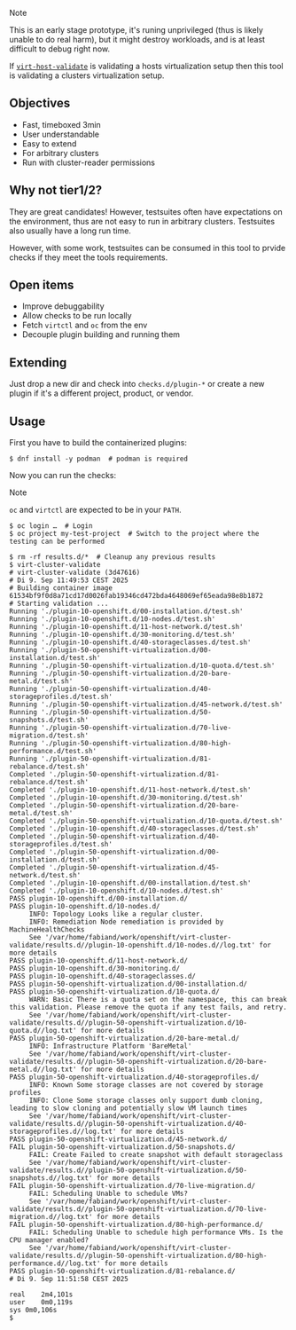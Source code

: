
> [!NOTE]
> This is an early stage prototype, it's runing unprivileged (thus is likely unable to do real harm),
> but it might destroy workloads, and is at least difficult to debug right now.

If [`virt-host-validate`](https://libvirt.org/manpages/virt-host-validate.html) is validating a hosts virtualization setup
then this tool is validating a clusters virtualization setup.

## Objectives

* Fast, timeboxed 3min
* User understandable
* Easy to extend
* For arbitrary clusters
* Run with cluster-reader permissions

## Why not tier1/2?

They are great candidates!
However, testsuites often have expectations on the environment, thus are not easy to run in arbitrary clusters.
Testsuites also usually have a long run time.

However, with some work, testsuites can be consumed in this tool to prvide checks if they meet the tools requirements.

## Open items

- Improve debuggability
- Allow checks to be run locally
- Fetch `virtctl` and `oc` from the env
- Decouple plugin building and running them

## Extending

Just drop a new dir and check into `checks.d/plugin-*` or create a new plugin if it's a different project, product, or vendor.

## Usage

First you have to build the containerized plugins:

```console
$ dnf install -y podman  # podman is required
```

Now you can run the checks:

> [!NOTE]
> `oc` and `virtctl` are expected to be in your `PATH`.

```console
$ oc login …  # Login
$ oc project my-test-project  # Switch to the project where the testing can be performed

$ rm -rf results.d/*  # Cleanup any previous results
$ virt-cluster-validate
# virt-cluster-validate (3d47616)
# Di 9. Sep 11:49:53 CEST 2025
# Building container image
61534bf9f0d8a71cd17d0026fab19346cd472bda4648069ef65eada98e8b1872
# Starting validation ...
Running './plugin-10-openshift.d/00-installation.d/test.sh'
Running './plugin-10-openshift.d/10-nodes.d/test.sh'
Running './plugin-10-openshift.d/11-host-network.d/test.sh'
Running './plugin-10-openshift.d/30-monitoring.d/test.sh'
Running './plugin-10-openshift.d/40-storageclasses.d/test.sh'
Running './plugin-50-openshift-virtualization.d/00-installation.d/test.sh'
Running './plugin-50-openshift-virtualization.d/10-quota.d/test.sh'
Running './plugin-50-openshift-virtualization.d/20-bare-metal.d/test.sh'
Running './plugin-50-openshift-virtualization.d/40-storageprofiles.d/test.sh'
Running './plugin-50-openshift-virtualization.d/45-network.d/test.sh'
Running './plugin-50-openshift-virtualization.d/50-snapshots.d/test.sh'
Running './plugin-50-openshift-virtualization.d/70-live-migration.d/test.sh'
Running './plugin-50-openshift-virtualization.d/80-high-performance.d/test.sh'
Running './plugin-50-openshift-virtualization.d/81-rebalance.d/test.sh'
Completed './plugin-50-openshift-virtualization.d/81-rebalance.d/test.sh'
Completed './plugin-10-openshift.d/11-host-network.d/test.sh'
Completed './plugin-10-openshift.d/30-monitoring.d/test.sh'
Completed './plugin-50-openshift-virtualization.d/20-bare-metal.d/test.sh'
Completed './plugin-50-openshift-virtualization.d/10-quota.d/test.sh'
Completed './plugin-10-openshift.d/40-storageclasses.d/test.sh'
Completed './plugin-50-openshift-virtualization.d/40-storageprofiles.d/test.sh'
Completed './plugin-50-openshift-virtualization.d/00-installation.d/test.sh'
Completed './plugin-50-openshift-virtualization.d/45-network.d/test.sh'
Completed './plugin-10-openshift.d/00-installation.d/test.sh'
Completed './plugin-10-openshift.d/10-nodes.d/test.sh'
PASS plugin-10-openshift.d/00-installation.d/
PASS plugin-10-openshift.d/10-nodes.d/
     INFO: Topology Looks like a regular cluster.
     INFO: Remediation Node remediation is provided by MachineHealthChecks
     See '/var/home/fabiand/work/openshift/virt-cluster-validate/results.d//plugin-10-openshift.d/10-nodes.d//log.txt' for more details
PASS plugin-10-openshift.d/11-host-network.d/
PASS plugin-10-openshift.d/30-monitoring.d/
PASS plugin-10-openshift.d/40-storageclasses.d/
PASS plugin-50-openshift-virtualization.d/00-installation.d/
PASS plugin-50-openshift-virtualization.d/10-quota.d/
     WARN: Basic There is a quota set on the namespace, this can break this validation. Please remove the quota if any test fails, and retry.
     See '/var/home/fabiand/work/openshift/virt-cluster-validate/results.d//plugin-50-openshift-virtualization.d/10-quota.d//log.txt' for more details
PASS plugin-50-openshift-virtualization.d/20-bare-metal.d/
     INFO: Infrastructure Platform 'BareMetal'
     See '/var/home/fabiand/work/openshift/virt-cluster-validate/results.d//plugin-50-openshift-virtualization.d/20-bare-metal.d//log.txt' for more details
PASS plugin-50-openshift-virtualization.d/40-storageprofiles.d/
     INFO: Known Some storage classes are not covered by storage profiles
     INFO: Clone Some storage classes only support dumb cloning, leading to slow cloning and potentially slow VM launch times
     See '/var/home/fabiand/work/openshift/virt-cluster-validate/results.d//plugin-50-openshift-virtualization.d/40-storageprofiles.d//log.txt' for more details
PASS plugin-50-openshift-virtualization.d/45-network.d/
FAIL plugin-50-openshift-virtualization.d/50-snapshots.d/
     FAIL: Create Failed to create snapshot with default storageclass
     See '/var/home/fabiand/work/openshift/virt-cluster-validate/results.d//plugin-50-openshift-virtualization.d/50-snapshots.d//log.txt' for more details
FAIL plugin-50-openshift-virtualization.d/70-live-migration.d/
     FAIL: Scheduling Unable to schedule VMs?
     See '/var/home/fabiand/work/openshift/virt-cluster-validate/results.d//plugin-50-openshift-virtualization.d/70-live-migration.d//log.txt' for more details
FAIL plugin-50-openshift-virtualization.d/80-high-performance.d/
     FAIL: Scheduling Unable to schedule high performance VMs. Is the CPU manager enabled?
     See '/var/home/fabiand/work/openshift/virt-cluster-validate/results.d//plugin-50-openshift-virtualization.d/80-high-performance.d//log.txt' for more details
PASS plugin-50-openshift-virtualization.d/81-rebalance.d/
# Di 9. Sep 11:51:58 CEST 2025

real	2m4,101s
user	0m0,119s
sys	0m0,106s
$
```
